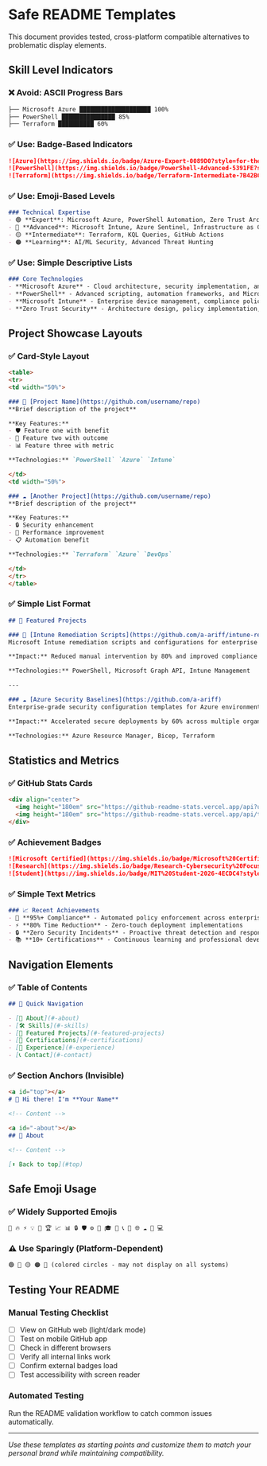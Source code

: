 # Safe README Templates

This document provides tested, cross-platform compatible alternatives to problematic display elements.

## Skill Level Indicators

### ❌ Avoid: ASCII Progress Bars
```markdown
├── Microsoft Azure ████████████████████ 100%
├── PowerShell ███████████████ 85%
├── Terraform ██████████ 60%
```

### ✅ Use: Badge-Based Indicators
```markdown
![Azure](https://img.shields.io/badge/Azure-Expert-0089D0?style=for-the-badge&logo=microsoft-azure&logoColor=white)
![PowerShell](https://img.shields.io/badge/PowerShell-Advanced-5391FE?style=for-the-badge&logo=powershell&logoColor=white)
![Terraform](https://img.shields.io/badge/Terraform-Intermediate-7B42BC?style=for-the-badge&logo=terraform&logoColor=white)
```

### ✅ Use: Emoji-Based Levels
```markdown
### Technical Expertise
- 🟢 **Expert**: Microsoft Azure, PowerShell Automation, Zero Trust Architecture
- 🔵 **Advanced**: Microsoft Intune, Azure Sentinel, Infrastructure as Code
- 🟡 **Intermediate**: Terraform, KQL Queries, GitHub Actions
- 🟠 **Learning**: AI/ML Security, Advanced Threat Hunting
```

### ✅ Use: Simple Descriptive Lists
```markdown
### Core Technologies
- **Microsoft Azure** - Cloud architecture, security implementation, and enterprise scalability
- **PowerShell** - Advanced scripting, automation frameworks, and Microsoft Graph integration
- **Microsoft Intune** - Enterprise device management, compliance policies, and zero-touch deployment
- **Zero Trust Security** - Architecture design, policy implementation, and access governance
```

## Project Showcase Layouts

### ✅ Card-Style Layout
```markdown
<table>
<tr>
<td width="50%">

### 🔧 [Project Name](https://github.com/username/repo)
**Brief description of the project**

**Key Features:**
- 🛡️ Feature one with benefit
- 🔄 Feature two with outcome
- 📊 Feature three with metric

**Technologies:** `PowerShell` `Azure` `Intune`

</td>
<td width="50%">

### ☁️ [Another Project](https://github.com/username/repo)
**Brief description of the project**

**Key Features:**
- 🔒 Security enhancement
- 🚀 Performance improvement
- 📋 Automation benefit

**Technologies:** `Terraform` `Azure` `DevOps`

</td>
</tr>
</table>
```

### ✅ Simple List Format
```markdown
## 🚀 Featured Projects

### 🔧 [Intune Remediation Scripts](https://github.com/a-ariff/intune-remediation-scripts)
Microsoft Intune remediation scripts and configurations for enterprise compliance.

**Impact:** Reduced manual intervention by 80% and improved compliance scores by 95%

**Technologies:** PowerShell, Microsoft Graph API, Intune Management

---

### ☁️ [Azure Security Baselines](https://github.com/a-ariff)
Enterprise-grade security configuration templates for Azure environments.

**Impact:** Accelerated secure deployments by 60% across multiple organizations

**Technologies:** Azure Resource Manager, Bicep, Terraform
```

## Statistics and Metrics

### ✅ GitHub Stats Cards
```markdown
<div align="center">
  <img height="180em" src="https://github-readme-stats.vercel.app/api?username=a-ariff&show_icons=true&theme=tokyonight&include_all_commits=true&count_private=true"/>
  <img height="180em" src="https://github-readme-stats.vercel.app/api/top-langs/?username=a-ariff&layout=compact&langs_count=7&theme=tokyonight"/>
</div>
```

### ✅ Achievement Badges
```markdown
![Microsoft Certified](https://img.shields.io/badge/Microsoft%20Certified-Azure%20Security%20Engineer%20Associate-0089D0?style=for-the-badge&logo=microsoft&logoColor=white)
![Research](https://img.shields.io/badge/Research-Cybersecurity%20Focus-FF6B6B?style=for-the-badge&logo=academia&logoColor=white)
![Student](https://img.shields.io/badge/MIT%20Student-2026-4ECDC4?style=for-the-badge&logo=graduation-cap&logoColor=white)
```

### ✅ Simple Text Metrics
```markdown
### 📈 Recent Achievements
- 🎯 **95%+ Compliance** - Automated policy enforcement across enterprise environments
- ⚡ **80% Time Reduction** - Zero-touch deployment implementations
- 🔒 **Zero Security Incidents** - Proactive threat detection and response systems
- 📚 **10+ Certifications** - Continuous learning and professional development
```

## Navigation Elements

### ✅ Table of Contents
```markdown
## 🧭 Quick Navigation

- [📖 About](#-about)
- [🛠️ Skills](#️-skills)
- [🚀 Featured Projects](#-featured-projects)
- [🏅 Certifications](#-certifications)
- [💼 Experience](#-experience)
- [📞 Contact](#-contact)
```

### ✅ Section Anchors (Invisible)
```markdown
<a id="top"></a>
# 💫 Hi there! I'm **Your Name**

<!-- Content -->

<a id="-about"></a>
## 📖 About

<!-- Content -->

[⬆️ Back to top](#top)
```

## Safe Emoji Usage

### ✅ Widely Supported Emojis
```markdown
🚀 🔥 ⚡ 💡 🎯 🏆 📈 📊 🔒 🛡️ ⚙️ 🔧 🎓 💼 📞 📧 🌐 ☁️ 📱 💻
```

### ⚠️ Use Sparingly (Platform-Dependent)
```markdown
🟢 🔵 🟡 🟠 🔴 (colored circles - may not display on all systems)
```

## Testing Your README

### Manual Testing Checklist
- [ ] View on GitHub web (light/dark mode)
- [ ] Test on mobile GitHub app
- [ ] Check in different browsers
- [ ] Verify all internal links work
- [ ] Confirm external badges load
- [ ] Test accessibility with screen reader

### Automated Testing
Run the README validation workflow to catch common issues automatically.

---

*Use these templates as starting points and customize them to match your personal brand while maintaining compatibility.*